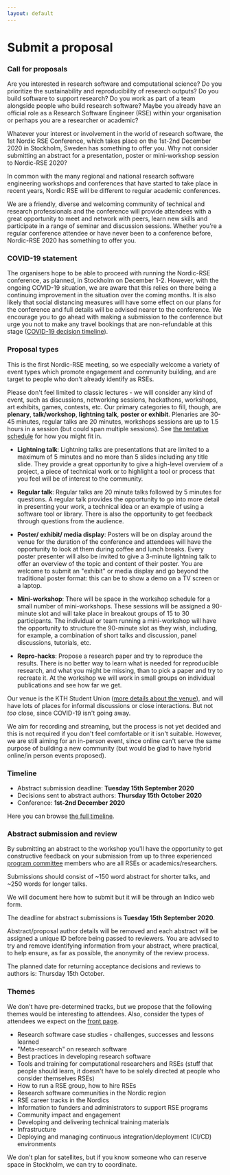 ```yaml
---
layout: default
---
```


# Submit a proposal


### Call for proposals

Are you interested in research software and computational science? Do you
prioritize the sustainability and reproducibility of research outputs? Do you
build software to support research? Do you work as part of a team alongside
people who build research software? Maybe you already have an official role as
a Research Software Engineer (RSE) within your organisation or perhaps you are
a researcher or academic? 

Whatever your interest or involvement in the world of research software, the
1st Nordic RSE Conference, which takes place on the 1st-2nd December 2020 in
Stockholm, Sweden has something to offer you. Why not consider submitting an
abstract for a presentation, poster or mini-workshop session to Nordic-RSE
2020?

In common with the many regional and national research software engineering
workshops and conferences that have started to take place in recent years,
Nordic RSE will be different to regular academic conferences. 

We are a friendly, diverse and welcoming community of technical and research
professionals and the conference will provide attendees with a great
opportunity to meet and network with peers, learn new skills and participate in
a range of seminar and discussion sessions. Whether you’re a regular conference
attendee or have never been to a conference before, Nordic-RSE 2020 has
something to offer you.


### COVID-19 statement

The organisers hope to be able to proceed with running
the Nordic-RSE conference, as planned, in Stockholm on December 1-2.
However, with the ongoing COVID-19 situation, we are aware that this relies on
there being a continuing improvement in the situation over the coming months.
It is also likely that social distancing measures will have some effect on our
plans for the conference and full details will be advised nearer to the
conference. We encourage you to go ahead with making a submission to the
conference but urge you not to make any travel bookings that are non-refundable
at this stage ([COVID-19 decision timeline](/conference/timeline/)).


### Proposal types

This is the
first Nordic-RSE meeting, so we especially welcome a variety of event
types which promote engagement and community building, and are target
to people who don't already identify as RSEs.

Please don't feel limited to classic lectures - we will consider any
kind of event, such as discussions, networking sessions, hackathons,
workshops, art exhibits, games, contests, etc.  Our primary categories
to fill, though, are **plenary**, **talk/workshop**, **lightning
talk**, **poster or exhibit**.  Plenaries are 30-45 minutes,
regular talks are 20 minutes,
workshops sessions are up to 1.5 hours in a session (but could
span multiple sessions).  See [the tentative
schedule](/conference/schedule/) for how you might fit in.

* **Lightning talk**: Lightning talks are presentations that are limited to a maximum
  of 5 minutes and no more than 5 slides including any title slide. They provide
  a great opportunity to give a high-level overview of a project, a piece of
  technical work or to highlight a tool or process that you feel will be of
  interest to the community.

* **Regular talk**: Regular talks are 20 minute talks followed by 5 minutes for
  questions. A regular talk provides the opportunity to go into more detail in
  presenting your work, a technical idea or an example of using a software tool
  or library. There is also the opportunity to get feedback through questions
  from the audience.

* **Poster/ exhibit/ media display**: Posters will be on display around the venue for the duration of the
  conference and attendees will have the opportunity to look at them during
  coffee and lunch breaks. Every poster presenter will also be invited to give a
  3-minute lightning talk to offer an overview of the topic and content of their
  poster. You are welcome to submit an "exhibit" or media display and go beyond
  the traditional poster format: this can be to show a demo on a TV screen or a
  laptop.

* **Mini-workshop**: There will be space in the workshop schedule for a small number
  of mini-workshops. These sessions will be assigned a 90-minute slot and will
  take place in breakout groups of 15 to 30 participants. The individual or team
  running a mini-workshop will have the opportunity to structure the 90-minute
  slot as they wish, including, for example, a combination of short talks and
  discussion, panel discussions, tutorials, etc.

* **Repro-hacks**: Propose a research paper and try to reproduce the results. There
  is no better way to learn what is needed for reproducible research, and what
  you might be missing, than to pick a paper and try to recreate it. At the
  workshop we will work in small groups on individual publications and see how
  far we get.

Our venue is the KTH Student Union ([more details about the venue](/conference/practical/#venue)),
and will have lots of places for
informal discussions or close interactions.  But not *too* close,
since COVID-19 isn't going away.

We aim for recording and streaming, but the process is not yet decided
and this is not required if you don't feel comfortable or it isn't
suitable.  However, we are still aiming for an in-person event, since
online can't serve the same purpose of building a new community (but
would be glad to have hybrid online/in person events proposed).


### Timeline

- Abstract submission deadline: **Tuesday 15th September 2020**
- Decisions sent to abstract authors: **Thursday 15th October 2020**
- Conference: **1st-2nd December 2020**

Here you can browse [the full timeline](/conference/timeline/).


### Abstract submission and review

By submitting an abstract to the workshop you'll have the opportunity to get
constructive feedback on your submission from up to three experienced
[program committee](/conference/team/) members who are all RSEs or academics/researchers.

Submissions should consist of ~150 word abstract for
shorter talks, and ~250 words for longer talks.

<div class="alert alert-dismissible alert-warning">
  <p>
    We will document here how to submit but it will be through an Indico web
    form.
  </p>
</div>

The deadline for abstract submissions is **Tuesday 15th September 2020**.

Abstract/proposal author details will be removed and each abstract will be
assigned a unique ID before being passed to reviewers. You are advised to try
and remove identifying information from your abstract, where practical, to help
ensure, as far as possible, the anonymity of the review process.

The planned date for returning acceptance decisions and reviews to authors is:
Thursday 15th October.


### Themes

We don't have pre-determined tracks, but we propose that the following
themes would be interesting to attendees.  Also, consider the types of
attendees we expect on the [front page](/conference/).

- Research software case studies - challenges, successes and lessons learned
- "Meta-research" on research software
- Best practices in developing research software
- Tools and training for computational researchers and RSEs
  (stuff that people should learn, it doesn't have to be solely directed at
  people who consider themselves RSEs)
- How to run a RSE group, how to hire RSEs
- Research software communities in the Nordic region
- RSE career tracks in the Nordics
- Information to funders and administrators to support RSE programs
- Community impact and engagement
- Developing and delivering technical training materials
- Infrastructure
- Deploying and managing continuous integration/deployment (CI/CD) environments

We don't plan for satellites, but if you know someone who can reserve
space in Stockholm, we can try to coordinate.
